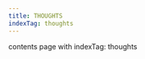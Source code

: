```yaml
---
title: THOUGHTS
indexTag: thoughts
---
```


<BlankPage showLogo showFooter sideMargin topMargin>

contents page with indexTag: thoughts

<ContentsSection metaList={metaList}/>

</BlankPage>
